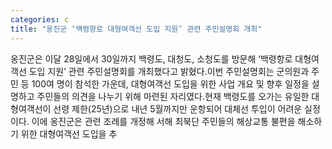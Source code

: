 ```yaml
---
categories: c
title: "옹진군 ‘백령항로 대형여객선 도입 지원’ 관련 주민설명회 개최"
---
```

옹진군은 이달 28일에서 30일까지 백령도, 대청도, 소청도를 방문해 ‘백령항로 대형여객선 도입 지원’ 관련 주민설명회를 개최했다고 밝혔다.이번 주민설명회는 군의원과 주민 등 100여 명이 참석한 가운데, 대형여객선 도입을 위한 사업 개요 및 향후 일정을 설명하고 주민들의 의견을 나누기 위해 마련된 자리였다.현재 백령도를 오가는 유일한 대형여객선이 선령 제한(25년)으로 내년 5월까지만 운항되어 대체선 투입이 어려운 실정이다. 이에 옹진군은 관련 조례를 개정해 서해 최북단 주민들의 해상교통 불편을 해소하기 위한 대형여객선 도입을 추
